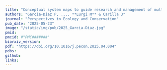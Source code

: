 ```yaml
---
title: "Conceptual system maps to guide research and management of multiple ecosystem services and disservices"
authors: "García-Díaz P, ..., **Lurgi M** & Carilla J"
journal: "Perspectives in Ecology and Conservation"
pub_date: "2025-05-23"
image: "/static/img/pub/2025_Garcia-Diaz.jpg"
pmid: 
pmcid: #"PMC#######"
biorxiv_version: 
pdf: "https://doi.org/10.1016/j.pecon.2025.04.004"
pdbs:
github:
links:
---
```

